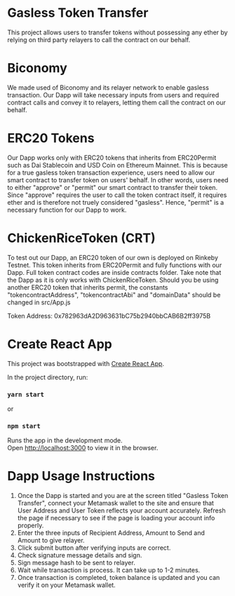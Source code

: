 # Gasless Token Transfer
This project allows users to transfer tokens without possessing any ether by relying on third party relayers to call the contract on our behalf.

# Biconomy
We made used of Biconomy and its relayer network to enable gasless transaction. Our Dapp will take necessary inputs from users and required contract calls and convey it to relayers, letting them call the contract on our behalf. 

# ERC20 Tokens
Our Dapp works only with ERC20 tokens that inherits from ERC20Permit such as Dai Stablecoin and USD Coin on Ethereum Mainnet. This is because for a true gasless token transaction experience, users need to allow our smart contract to transfer token on users' behalf. In other words, users need to either "approve" or "permit" our smart contract to transfer their token. Since "approve" requires the user to call the token contract itself, it requires ether and is therefore not truely considered "gasless". Hence, "permit" is a necessary function for our Dapp to work. 

# ChickenRiceToken (CRT)
To test out our Dapp, an ERC20 token of our own is deployed on Rinkeby Testnet. This token inherits from ERC20Permit and fully functions with our Dapp. Full token contract codes are inside contracts folder. Take note that the Dapp as it is only works with ChickenRiceToken. Should you be using another ERC20 token that inherits permit, the constants "tokencontractAddress", "tokencontractAbi" and "domainData" should be changed in src/App.js

Token Address: 0x782963dA2D963631bC75b2940bbCAB6B2ff3975B

# Create React App

This project was bootstrapped with [Create React App](https://github.com/facebook/create-react-app).

In the project directory, run:

### `yarn start`
or
### `npm start`

Runs the app in the development mode.\
Open [http://localhost:3000](http://localhost:3000) to view it in the browser.

# Dapp Usage Instructions

1. Once the Dapp is started and you are at the screen titled "Gasless Token Transfer", connect your Metamask wallet to the site and ensure that User Address and User Token reflects your account accurately. Refresh the page if necessary to see if the page is loading your account info properly.  
2. Enter the three inputs of Recipient Address, Amount to Send and Amount to give relayer. 
3. Click submit button after verifying inputs are correct. 
4. Check signature message details and sign.
5. Sign message hash to be sent to relayer.
6. Wait while transaction is process. It can take up to 1-2 minutes.
7. Once transaction is completed, token balance is updated and you can verify it on your Metamask wallet. 
